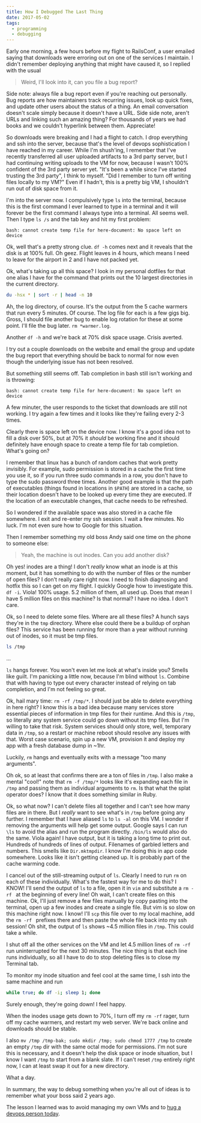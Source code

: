 ```yaml
---
title: How I Debugged The Last Thing
date: 2017-05-02
tags:
  - programming
  - debugging
---
```


Early one morning, a few hours before my flight to RailsConf, a user emailed
saying that downloads were erroring out on one of the services I maintain.
I didn't remember deploying anything that might have caused it, so I replied with
the usual

> Weird, I'll look into it, can you file a bug report?

Side note: always file a bug report even if you're reaching out personally.
Bug reports are how maintainers track recurring issues, look up quick fixes, and
update other users about the status of a thing. An email conversation doesn't
scale simply because it doesn't have a URL. Side side note, aren't URLs and
linking such an amazing thing? For thousands of years we had books and we
couldn't hyperlink between them. Appreciate!

So downloads were breaking and I had a flight to catch. I drop everything and
ssh into the server, because that's the level of devops sophistication I have
reached in my career. While I'm shush'ing, I remember that I've recently
transferred all user uploaded artifacts to a 3rd party server, but I had
continuing writing uploads to the VM for now, because I wasn't 100% confident of
the 3rd party server yet. "It's been a while since I've started trusting the
3rd party", I think to myself. "Did I remember to turn off writing files locally
to my VM?" Even if I hadn't, this is a pretty big VM, I shouldn't run out of
disk space from it.

I'm into the server now. I compulsively type `ls` into the terminal, because
this is the first command I ever learned to type in a terminal and it will
forever be the first command I always type into a terminal. All seems well.
Then I type `ls /s` and the tab key and hit my first problem:

```
bash: cannot create temp file for here-document: No space left on device
```

Ok, well that's a pretty strong clue. `df -h` comes next and it reveals that
the disk is at 100% full. Oh geez. Flight leaves in 4 hours, which means I need
to leave for the airport in 2 and I have not packed yet.

Ok, what's taking up all this space? I look in my personal dotfiles for that one
alias I have for the command that prints out the 10 largest directories in the
current directory.

```bash
du -hsx * | sort -r | head -n 10
```

Ah, the log directory, of course. It's the output from the 5 cache warmers that
run every 5 minutes. Of course. The log file for each is a few gigs big.
Gross, I should file another bug to enable log rotation for these at some point.
I'll file the bug later. `rm *warmer.log`.

Another `df -h` and we're back at 70% disk space usage. Crisis averted.

I try out a couple downloads on the website and email the group and update the
bug report that everything should be back to normal for now even though the
underlying issue has not been resolved.

But something still seems off. Tab completion in bash still isn't working and
is throwing:

```
bash: cannot create temp file for here-document: No space left on device
```

A few minuter, the user responds to the ticket that downloads are still not
working. I try again a few times and it looks like they're failing every 2-3
times.

Clearly there is space left on the device now. I know it's a good idea not to
fill a disk over 50%, but at 70% it _should_ be working fine and it should
definitely have enough space to create a temp file for tab completion.
What's going on?

I remember that linux has a bunch of random caches that work pretty invisibly.
For example, sudo permission is stored in a cache the first time you use it, so
if you run three sudo commands in a row, you don't have to type the sudo
password three times. Another good example is that the path of executables
(things found in locations in `$PATH`) are stored in a cache, so their location
doesn't have to be looked up every time they are executed. If the location of
an executable changes, that cache needs to be refreshed.

So I wondered if the available space was also stored in a cache file somewhere.
I exit and re-enter my ssh session. I wait a few minutes. No luck. I'm not even
sure how to Google for this situation.

Then I remember something my old boss Andy said one time on the phone to someone
else:

> Yeah, the machine is out inodes. Can you add another disk?

Oh yes! inodes are a thing! I don't _really_ know what an inode is at this
moment, but it has something to do with the number of files or the number of
open files? I don't really care right now. I need to finish diagnosing and
hotfix this so I can get on my flight. I quickly Google how to investigate this.
`df -i`. Viola! 100% usage. 5.2 million of them, all used up. Does that mean I
have 5 million files on this machine? Is that normal? I have no idea.
I don't care.

Ok, so I need to delete some files. Where are all these files? A hunch says
they're in the `tmp` directory. Where else could there be a buildup of orphan
files? This service has been running for more than a year without running out
of inodes, so it must be tmp files.

```bash
ls /tmp
```

...

`ls` hangs forever. You won't even let me look at what's inside you? Smells
like guilt. I'm panicking a little now, because I'm blind without `ls`. Combine
that with having to type out every character instead of relying on tab completion,
and I'm not feeling so great.

Ok, hail mary time: `rm -rf /tmp/*`. I should just be able to delete everything
in here right? I know this is a bad idea because many services store
essential pieces of information in tmp files for their runtime. And this is
`/tmp`, so literally any system service could go down without its tmp files.
But I'm willing to take that risk. System services should only store, well,
temporary data in `/tmp`, so a restart or machine reboot should resolve any
issues with that. Worst case scenario, spin up a new VM, provision it and
deploy my app with a fresh database dump in ~1hr.

Luckily, `rm` hangs and eventually exits with a message "too many arguments".

Oh ok, so at least that confirms there are a ton of files in `/tmp`. I also
make a mental "cool!" note that `rm -f /tmp/*` looks like it's expanding each
file in `/tmp` and passing them as individual arguments to `rm`. Is that what
the splat operator does? I know that it does something similar in Ruby.

Ok, so what now? I can't delete files all together and I can't see how many
files are in there. But I _really_ want to see what's in `/tmp` before going
any further. I remember that I have aliased `ls` to `ls -al` on this VM. I
wonder if removing the arguments will help get some output. Google says I can
run `\ls` to avoid the alias and run the program directly. `/bin/ls` would also
do the same. Viola again! I have output, but it is taking a long time to print
out. Hundreds of hundreds of lines of output. Filenames of garbled letters and
numbers. This smells like `Dir.mktmpdir`. I know I'm doing this in app code
somewhere. Looks like it isn't getting cleaned up. It is probably part of the
cache warming code.

I cancel out of the still-streaming output of `ls`. Clearly I need to run `rm`
on each of these individually. What's the fastest way for me to do this?
I KNOW! I'll send the output of `ls` to a file, open it in `vim` and substitute
a `rm -rf ` at the beginning of every line! Oh wait, I can't create files on
this machine. Ok, I'll just remove a few files manually by copy pasting into the
terminal, open up a few inodes and create a single file. But vim is so
slow on this machine right now. I know! I'll `scp` this file over to my local
machine, add the `rm -rf ` prefixes there and then paste the whole file back
into my ssh session! Oh shit, the output of `ls` shows ~4.5 million files in
`/tmp`. This could take a while.

I shut off all the other services on the VM and let 4.5 million lines of
`rm -rf` run uninterrupted for the next 30 minutes. The nice thing is that each
line runs individually, so all I have to do to stop deleting files is to close
my Terminal tab.

To monitor my inode situation and feel cool at the same time, I ssh into the
same machine and run

```bash
while true; do df -i; sleep 1; done
```

Surely enough, they're going down! I feel happy.

When the inodes usage gets down to 70%, I turn off my `rm -rf` rager, turn off
my cache warmers, and restart my web server. We're back online and downloads
should be stable.

I also `mv /tmp /tmp-bak; sudo mkdir /tmp; sudo chmod 1777 /tmp` to create an
empty `/tmp` dir with the same octal mode for permissions. I'm not sure this is
necessary, and it doesn't help the disk space or inode situation, but I know I
want `/tmp` to start from a blank slate. If I can't reset `/tmp` entirely
right now, I can at least swap it out for a new directory.

What a day.

In summary, the way to debug something when you're all out of ideas is to
remember what your boss said 2 years ago.

The lesson I learned was to avoid managing my own VMs and to
[hug a devops person today](https://twitter.com/hashtag/hugops?lang=en).
